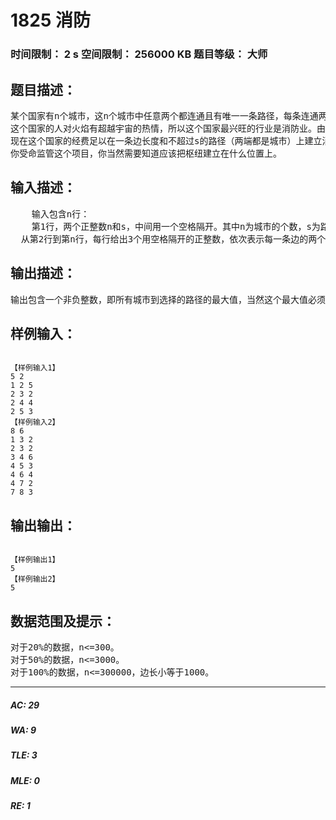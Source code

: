 # 1825 消防   
### 时间限制： 2 s     空间限制： 256000 KB     题目等级： 大师  
## 题目描述：  

<pre>
某个国家有n个城市，这n个城市中任意两个都连通且有唯一一条路径，每条连通两个城市的道路的长度为zi(zi<=1000)。
这个国家的人对火焰有超越宇宙的热情，所以这个国家最兴旺的行业是消防业。由于政府对国民的热情忍无可忍（大量的消防经费开销）可是却又无可奈何（总统竞选的国民支持率），所以只能想尽方法提高消防能力。
现在这个国家的经费足以在一条边长度和不超过s的路径（两端都是城市）上建立消防枢纽，为了尽量提高枢纽的利用率，要求其他所有城市到这条路径的距离的最大值最小。
你受命监管这个项目，你当然需要知道应该把枢纽建立在什么位置上。
</pre>
  
  
## 输入描述：  

<pre>
    输入包含n行：  
    第1行，两个正整数n和s，中间用一个空格隔开。其中n为城市的个数，s为路径长度的上界。设结点编号以此为1，2，……，n。  
  从第2行到第n行，每行给出3个用空格隔开的正整数，依次表示每一条边的两个端点编号和长度。例如，“2 4 7”表示连接结点2与4的边的长度为7。
</pre>
  
  
## 输出描述：  

<pre>
输出包含一个非负整数，即所有城市到选择的路径的最大值，当然这个最大值必须是所有方案中最小的。
</pre>
  
  
## 样例输入：  

<pre><code>
【样例输入1】
5 2  
1 2 5  
2 3 2  
2 4 4  
2 5 3 
【样例输入2】
8 6  
1 3 2  
2 3 2   
3 4 6  
4 5 3  
4 6 4  
4 7 2  
7 8 3  
</code></pre>
  
  
## 输出输出：  

<pre><code>
【样例输出1】
5
【样例输出2】
5
</code></pre>
  
  
## 数据范围及提示：  

<pre>
对于20%的数据，n<=300。
对于50%的数据，n<=3000。
对于100%的数据，n<=300000，边长小等于1000。 
</pre>
  
  
***  

##### AC: 29  
##### WA: 9  
##### TLE: 3  
##### MLE: 0  
##### RE: 1  
